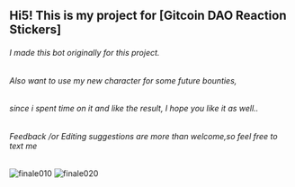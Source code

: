 
## **Hi5! This is my project for [Gitcoin DAO Reaction Stickers]** 
###### I made this bot originally for this project. 
###### Also want to use my new character for some future bounties,
###### since i spent time on it and like the result, I hope you like it as well.. 
###### Feedback /or Editing suggestions are more than welcome,so feel free to text me

![finale010](https://user-images.githubusercontent.com/83480661/151657314-07d50d4b-37a7-4a7c-80f0-e8201e9a6611.png)
![finale020](https://user-images.githubusercontent.com/83480661/151657313-5d82f181-25aa-4bc1-b5a3-5cfa6e5d5b76.png)

